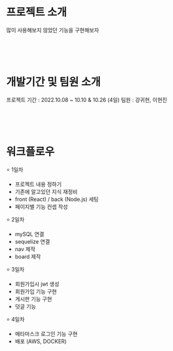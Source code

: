 # 프로젝트 소개

많이 사용해보지 않았던 기능을 구현해보자
</br>
</br>
</br>
</br>
</br>

# 개발기간 및 팀원 소개

프로젝트 기간 : 2022.10.08 ~ 10.10 & 10.26 (4일)
팀원 : 강귀현, 이현진
</br>
</br>
</br>
</br>
</br>

# 워크플로우

⭐️ 1일차

- 프로젝트 내용 정하기
- 기존에 알고있던 지식 재정비
- front (React) / back (Node.js) 세팅
- 페이지별 기능 컨셉 작성

⭐️ 2일차

- mySQL 연결
- sequelize 연결
- nav 제작
- board 제작

⭐️ 3일차

- 회원가입시 jwt 생성
- 회원가입 기능 구현
- 게시판 기능 구현
- 덧글 기능

⭐️ 4일차

- 메타마스크 로그인 기능 구현
- 배포 (AWS, DOCKER)

